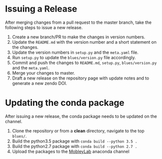 # Issuing a Release
After merging changes from a pull request to the master branch, take the following steps to issue a new release.

1. Create a new branch/PR to make the changes in version numbers.
2. Update the `README.md` with the version number and a short statement on the changes.
3. Update the version numbers in `setup.py` and the `meta.yaml` file.
4. Run `setup.py` to update the `blues/version.py` file accordingly.
5. Commit and push the changes to `README.md`, `setup.py`, `blues/version.py` and the `meta.yaml`.
6. Merge your changes to master.
7. Draft a new release on the repository page with update notes and to generate a new zendo DOI.

# Updating the conda package
After issuing a new release, the conda package needs to be updated on the channel.

1. Clone the repository or from a **clean** directory, navigate to the top `blues/`.
2. Build the python3.5 package with `conda build --python 3.5 .`
3. Build the python2.7 package with `conda build --python 2.7 .`
4. Upload the packages to the [MobleyLab](https://anaconda.org/mobleylab/blues/files) anaconda channel
